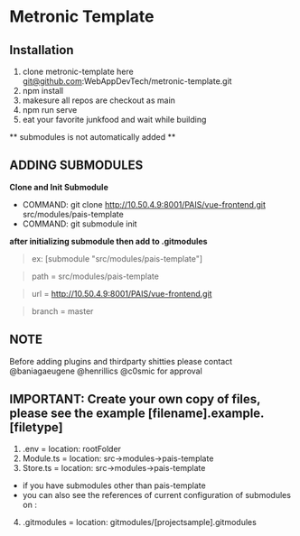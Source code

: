 # Metronic Template

## Installation

1. clone metronic-template here git@github.com:WebAppDevTech/metronic-template.git
2. npm install
3. makesure all repos are checkout as main
4. npm run serve
5. eat your favorite junkfood and wait while building

** submodules is not automatically added **
## ADDING SUBMODULES ##
**Clone and Init Submodule**
- COMMAND: git clone http://10.50.4.9:8001/PAIS/vue-frontend.git src/modules/pais-template
- COMMAND: git submodule init

**after initializing submodule then add to .gitmodules**

> ex: [submodule "src/modules/pais-template"]

>	path = src/modules/pais-template

>	url = http://10.50.4.9:8001/PAIS/vue-frontend.git

>	branch = master


## NOTE
Before adding plugins and thirdparty shitties
please contact @baniagaeugene @henrillics @c0smic for approval

## IMPORTANT: Create your own copy of files, please see the example [filename].example.[filetype]
1. .env = location: rootFolder
2. Module.ts = location: src->modules->pais-template
3. Store.ts = location: src->modules->pais-template

* if you have submodules other than pais-template
* you can also see the references of current configuration of submodules on : 
4. .gitmodules = location: gitmodules/[projectsample].gitmodules

